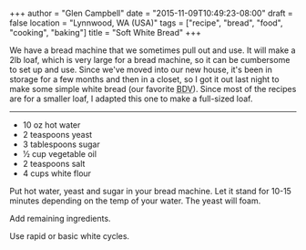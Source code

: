 +++
author = "Glen Campbell"
date = "2015-11-09T10:49:23-08:00"
draft = false
location = "Lynnwood, WA (USA)"
tags = ["recipe", "bread", "food", "cooking", "baking"]
title = "Soft White Bread"
+++

We have a bread machine that we sometimes pull out and use.
It will make a 2lb loaf, which is very large for a bread machine,
so it can be cumbersome to set up and use. 
Since we've moved into our new house, it's been in storage for a few months
and then in a closet, so I got it out last night to make some
simple white bread (our favorite
<abbr title="Butter Delivery Vehicle">BDV</abbr>).
Since most of the recipes are for a smaller loaf, I adapted this one
to make a full-sized loaf.

----

* 10 oz hot water
* 2 teaspoons yeast
* 3 tablespoons sugar
* 1⁄2 cup vegetable oil
* 2 teaspoons salt
* 4 cups white flour

Put hot water, yeast and sugar in your bread machine.
Let it stand for 10-15 minutes depending on the temp of your water.
The yeast will foam.

Add remaining ingredients.

Use rapid or basic white cycles. 
